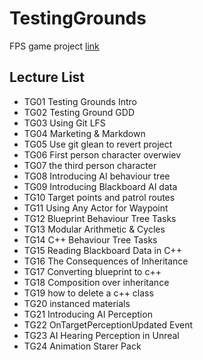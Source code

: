 # TestingGrounds
FPS game project [link](https://github.com/Pelikoodaus/05_TestingGrounds)

## Lecture List

* TG01 Testing Grounds Intro
* TG02 Testing Ground GDD
* TG03 Using Git LFS
* TG04 Marketing & Markdown
* TG05 Use git glean to revert project
* TG06 First person character overwiev
* TG07 the third person character
* TG08 Introducing AI behaviour tree
* TG09 Introducing Blackboard AI data
* TG10 Target points and patrol routes 
* TG11 Using Any Actor for Waypoint
* TG12 Blueprint Behaviour Tree Tasks
* TG13 Modular Arithmetic & Cycles
* TG14 C++ Behaviour Tree Tasks
* TG15 Reading Blackboard Data in C++
* TG16 The Consequences of Inheritance
* TG17 Converting blueprint to c++
* TG18 Composition over inheritance
* TG19 how to delete a c++ class
* TG20 instanced materials
* TG21 Introducing AI Perception
* TG22 OnTargetPerceptionUpdated Event
* TG23 AI Hearing Perception in Unreal
* TG24 Animation Starer Pack